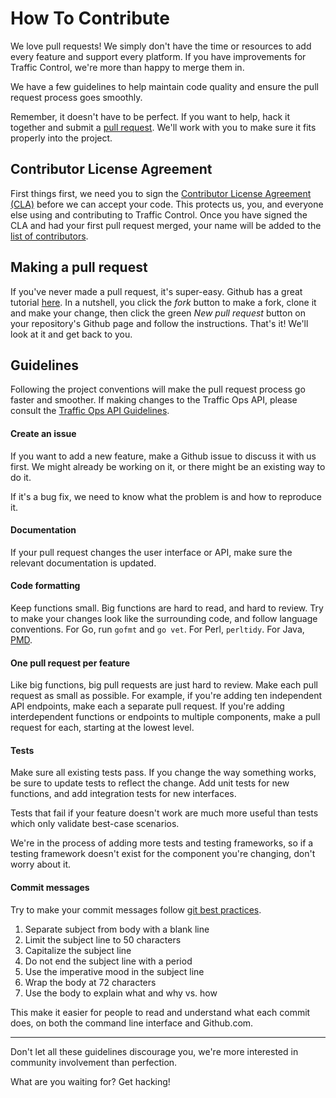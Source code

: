 How To Contribute
=================

We love pull requests! We simply don't have the time or resources to add every feature and support every platform. If you have improvements for Traffic Control, we're more than happy to merge them in.

We have a few guidelines to help maintain code quality and ensure the pull request process goes smoothly.

Remember, it doesn't have to be perfect. If you want to help, hack it together and submit a [pull request](https://help.github.com/articles/using-pull-requests/). We'll work with you to make sure it fits properly into the project.

Contributor License Agreement
-----------------------------
First things first, we need you to sign the [Contributor License Agreement (CLA)](http://traffic-control-cdn.net/ComcastContributorLicenseAgreement_03-07-14.pdf) before we can accept your code. This protects us, you, and everyone else using and contributing to Traffic Control. Once you have signed the CLA and had your first pull request merged, your name will be added to the [list of contributors](https://github.com/Comcast/traffic_control/blob/master/CONTRIBUTORS.md).

Making a pull request
---------------------
If you've never made a pull request, it's super-easy. Github has a great tutorial [here](https://help.github.com/articles/using-pull-requests/). In a nutshell, you click the _fork_ button to make a fork, clone it and make your change, then click the green _New pull request_ button on your repository's Github page and follow the instructions. That's it! We'll look at it and get back to you.

Guidelines
----------
Following the project conventions will make the pull request process go faster and smoother. If making changes to the Traffic Ops API, please consult the [Traffic Ops API Guidelines](https://github.com/Comcast/traffic_control/wiki/Traffic-Ops-API-Guidelines-v1.x).

#### Create an issue

If you want to add a new feature, make a Github issue to discuss it with us first. We might already be working on it, or there might be an existing way to do it.

If it's a bug fix, we need to know what the problem is and how to reproduce it.

#### Documentation

If your pull request changes the user interface or API, make sure the relevant documentation is updated.

#### Code formatting

Keep functions small. Big functions are hard to read, and hard to review. Try to make your changes look like the surrounding code, and follow language conventions. For Go, run `gofmt` and `go vet`. For Perl, `perltidy`. For Java, [PMD](https://pmd.github.io).

#### One pull request per feature

Like big functions, big pull requests are just hard to review. Make each pull request as small as possible. For example, if you're adding ten independent API endpoints, make each a separate pull request. If you're adding interdependent functions or endpoints to multiple components, make a pull request for each, starting at the lowest level. 

#### Tests

Make sure all existing tests pass. If you change the way something works, be sure to update tests to reflect the change. Add unit tests for new functions, and add integration tests for new interfaces.

Tests that fail if your feature doesn't work are much more useful than tests which only validate best-case scenarios.

We're in the process of adding more tests and testing frameworks, so if a testing framework doesn't exist for the component you're changing, don't worry about it.

#### Commit messages

Try to make your commit messages follow [git best practices](http://chris.beams.io/posts/git-commit/).

1. Separate subject from body with a blank line
2. Limit the subject line to 50 characters
3. Capitalize the subject line
4. Do not end the subject line with a period
5. Use the imperative mood in the subject line
6. Wrap the body at 72 characters
7. Use the body to explain what and why vs. how

This make it easier for people to read and understand what each commit does, on both the command line interface and Github.com.

---

Don't let all these guidelines discourage you, we're more interested in community involvement than perfection.

What are you waiting for? Get hacking!
